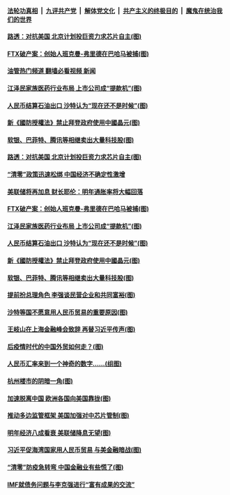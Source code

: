 ####  [法轮功真相](../../../../basic/blob/master/README.md?t=12132231) &nbsp;|&nbsp; [九评共产党](../../../../9ping.md/blob/master/README.md?t=12132231) &nbsp;|&nbsp; [解体党文化](../../../../jtdwh.md/blob/master/README.md?t=12132231)  &nbsp;|&nbsp; [共产主义的终极目的](../../../../gczydzjmd.md/blob/master/README.md?t=12132231) &nbsp;|&nbsp; [魔鬼在统治我们的世界](../../../../mgztzwmdsj.md/blob/master/README.md?t=12132231) 

#### [路透：对抗美国 北京计划投巨资力求芯片自主(图)](../pages/p5/1024031.md?t=12132231) 

#### [FTX破产案：创始人班克曼-弗里德在巴哈马被捕(图)](../pages/p5/1024024.md?t=12132231) 

#### [油管热门频道 翻墙必看视频 新闻](http://129.146.143.75:81/youtube.html?12132231)

#### [江泽民家族医药行业布局 上市公司成“提款机”(图)](../pages/p5/1023965.md?t=12132231) 

#### [人民币结算石油出口 沙特认为“现在还不是时候”(图)](../pages/p5/1023989.md?t=12132231) 

#### [新《國防授權法》禁止拜登政府使用中國晶元(图)](../pages/p5/1023986.md?t=12132231) 

#### [软银、巴菲特、腾讯等相继卖出大量科技股(图)](../pages/p5/1023985.md?t=12132231) 

#### [路透：对抗美国 北京计划投巨资力求芯片自主(图)](../pages/p5/1024031.md?t=12132231) 

#### [“清零”政策迅速松绑 中国经济不确定性激增](../pages/p5/1024045.md?t=12132231) 

#### [美联储将再加息 财长耶伦：明年通胀率将大幅回落](../pages/p5/1024044.md?t=12132231) 

#### [FTX破产案：创始人班克曼-弗里德在巴哈马被捕(图)](../pages/p5/1024024.md?t=12132231) 

#### [江泽民家族医药行业布局 上市公司成“提款机”(图)](../pages/p5/1023965.md?t=12132231) 

#### [人民币结算石油出口 沙特认为“现在还不是时候”(图)](../pages/p5/1023989.md?t=12132231) 

#### [新《國防授權法》禁止拜登政府使用中國晶元(图)](../pages/p5/1023986.md?t=12132231) 

#### [软银、巴菲特、腾讯等相继卖出大量科技股(图)](../pages/p5/1023985.md?t=12132231) 

#### [提前扮总理角色 李强谈民营企业和共同富裕(图)](../pages/p5/1023968.md?t=12132231) 

#### [沙特等国不愿意用人民币贸易的重要原因(图)](../pages/p5/1023960.md?t=12132231) 

#### [王岐山在上海金融峰会致辞 再替习近平传声(图)](../pages/p5/1023956.md?t=12132231) 

#### [后疫情时代的中国外贸如何走？(图)](../pages/p5/1023909.md?t=12132231) 

#### [人民币汇率来到一个神奇的数字……(组图)](../pages/p5/1023906.md?t=12132231) 

#### [杭州楼市的阴暗一角(图)](../pages/p5/1023899.md?t=12132231) 

#### [加速脱离中国 欧洲各国向美国靠拢(图)](../pages/p5/1023895.md?t=12132231) 

#### [推动多边监管框架 美国加强对中芯片管制(图)](../pages/p5/1023887.md?t=12132231) 

#### [明年经济八成看衰 美联储降息无望(图)](../pages/p5/1023885.md?t=12132231) 

#### [习近平促海湾国家用人民币贸易 与美金融暗战(图)](../pages/p5/1023819.md?t=12132231) 

#### [“清零”防疫急转弯 中国金融业有些慌了(图)](../pages/p5/1023813.md?t=12132231) 

#### [IMF就债务问题与李克强进行“富有成果的交流”](../pages/p5/1023811.md?t=12132231) 

<img src='http://gfw-breaker.win/goodnews/indexes/p5.md' width='0px' height='0px'/>
